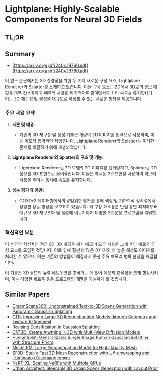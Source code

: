 # Lightplane: Highly-Scalable Components for Neural 3D Fields
## TL;DR
## Summary
- [https://arxiv.org/pdf/2404.19760.pdf](https://arxiv.org/pdf/2404.19760.pdf)

이 연구 논문에서는 3D 신경장을 위한 두 가지 새로운 구성 요소, Lightplane Renderer와 Splatter를 소개하고 있습니다. 이들 구성 요소는 2D에서 3D로의 정보 매핑을 대폭 간소화하고 메모리 사용을 획기적으로 줄이면서도 처리 속도는 유지합니다. 이는 3D 재구성 및 생성을 대규모로 확장할 수 있는 새로운 방법을 제공합니다.

### 주요 내용 요약

1. **서론 및 배경**:
   - 기존의 3D 재구성 및 생성 기술은 대량의 2D 이미지를 입력으로 사용하며, 이는 메모리 집약적인 작업입니다. Lightplane Renderer와 Splatter는 이러한 문제를 해결하기 위해 개발되었습니다.

2. **Lightplane Renderer와 Splatter의 구조 및 기능**:
   - Lightplane Renderer는 3D 모델의 2D 이미지를 렌더링하고, Splatter는 2D 정보를 3D 표현으로 끌어올립니다. 이들은 해시된 3D 표현을 사용하여 메모리 사용을 줄이는 동시에 속도를 유지합니다.

3. **성능 평가 및 응용**:
   - CO3Dv2 데이터셋에서의 광범위한 평가를 통해 색상 및 기하학적 정확성에서 상당한 성능 향상을 보고하고 있습니다. 이 구성 요소들은 단일 장면 최적화부터 대규모 3D 재구조화 및 생성에 이르기까지 다양한 3D 응용 프로그램을 지원합니다.

### 혁신적인 부분
이 논문의 혁신적인 점은 2D-3D 매핑을 위한 메모리 요구 사항을 크게 줄인 새로운 구성 요소를 도입한 것입니다. 이로 인해 훨씬 더 많은 이미지와 더 높은 해상도 이미지를 처리할 수 있으며, 이는 기존의 방법들이 해결하지 못한 주요 메모리 병목 현상을 해결합니다.

이 기술은 3D 필드의 뉴럴 네트워크를 조작하는 데 있어 메모리 효율성을 크게 향상시키며, 이는 다양한 새로운 응용 프로그램의 개발을 가능하게 할 것입니다.

## Similar Papers
- [DreamScene360: Unconstrained Text-to-3D Scene Generation with Panoramic Gaussian Splatting](2404.06903.md)
- [GTR: Improving Large 3D Reconstruction Models through Geometry and Texture Refinement](2406.05649.md)
- [Revising Densification in Gaussian Splatting](2404.06109.md)
- [CAT3D: Create Anything in 3D with Multi-View Diffusion Models](2405.10314.md)
- [HumanSplat: Generalizable Single-Image Human Gaussian Splatting with Structure Priors](2406.12459.md)
- [MeshLRM: Large Reconstruction Model for High-Quality Mesh](2404.12385.md)
- [SF3D: Stable Fast 3D Mesh Reconstruction with UV-unwrapping and Illumination Disentanglement](2408.00653.md)
- [NeRF-XL: Scaling NeRFs with Multiple GPUs](2404.16221.md)
- [Urban Architect: Steerable 3D Urban Scene Generation with Layout Prior](2404.06780.md)
